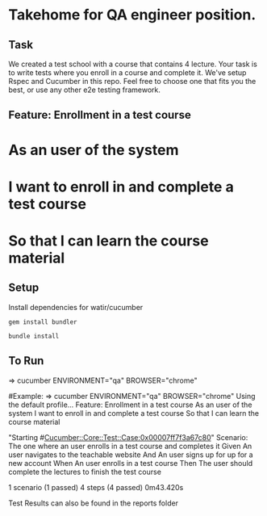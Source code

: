 # Takehome for QA engineer position.

## Task

We created a test school with a course that contains 4 lecture.
Your task is to write tests where you enroll in a course and complete it.
We've setup Rspec and Cucumber in this repo.
Feel free to choose one that fits you the best, or use any other e2e testing framework.


## Feature: Enrollment in a test course
#  As an user of the system
#  I want to enroll in and complete a test course
#  So that I can learn the course material


## Setup

Install dependencies for watir/cucumber
```
gem install bundler
```

```
bundle install
```

## To Run
=> cucumber ENVIRONMENT="qa" BROWSER="chrome"

#Example:
=> cucumber ENVIRONMENT="qa" BROWSER="chrome"
Using the default profile...
Feature: Enrollment in a test course
  As an user of the system
  I want to enroll in and complete a test course
  So that I can learn the course material

"Starting #<Cucumber::Core::Test::Case:0x00007ff7f3a67c80>"
  Scenario: The one where an user enrolls in a test course and completes it
    Given An user navigates to the teachable website
    And An user signs up for up for a new account
    When An user enrolls in a test course
    Then The user should complete the lectures to finish the test course

1 scenario (1 passed)
4 steps (4 passed)
0m43.420s

Test Results can also be found in the reports folder
